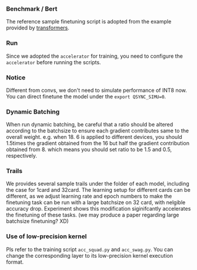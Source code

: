 ### Benchmark / Bert
The reference sample finetuning script is adopted from the example provided by [transformers](https://github.com/huggingface/transformers).  

### Run
Since we adopted the `accelerator` for training, you need to configure the `accelerator` before running the scripts.

### Notice
Different from convs, we don't need to simulate performance of INT8 now. You can direct finetune the model under the `export QSYNC_SIMU=0`.

### Dynamic Batching
When run dynamic batching, be careful that a ratio should be altered according to the batchsize to ensure each gradient contributes same to the overall weight. e.g. when 18. 6 is applied to different devices, you should 1.5times the gradient obtained from the 16 but half the gradient contribution obtained from 8. which means you should set ratio to be 1.5 and 0.5, respectively.

### Trails
We provides several sample trails under the folder of each model, including the case for 1card and 32card. The learning setup for different cards can be different, as we adjust learning rate and epoch numbers to make the finetuning task can be run with a large batchsize on 32 card, with nelgible accuracy drop. Experiment shows this modification siginifcantly accelerates the finetuning of these tasks. (we may produce a paper regarding large batchsize finetuning? XD)

### Use of low-precision kernel
Pls refer to the training script `acc_squad.py` and `acc_swag.py`. You can change the corresponding layer to its low-precision kernel execution format.